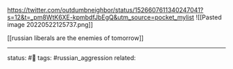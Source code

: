 https://twitter.com/outdumbneighbor/status/1526607611340247041?s=12&t=_pm8WtK6XE-kpmbdfJbEgQ&utm_source=pocket_mylist
![[Pasted image 20220522125737.png]]


[[russian liberals are the enemies of tomorrow]]

---
status: #🌱
tags: #russian_aggression 
related: 